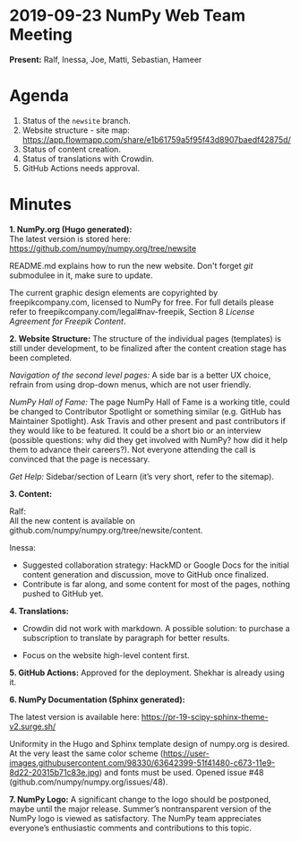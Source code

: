 # 2019-09-23 NumPy Web Team Meeting

**Present:** Ralf, Inessa, Joe, Matti, Sebastian, Hameer



# Agenda

1. Status of the `newsite` branch.
2. Website structure - site map: https://app.flowmapp.com/share/e1b61759a5f95f43d8907baedf42875d/
3. Status of content creation.
4. Status of translations with Crowdin.
5. GitHub Actions needs approval. 




# Minutes

**1. NumPy.org (Hugo generated):**
<br>The latest version is stored here: https://github.com/numpy/numpy.org/tree/newsite

README.md explains how to run the new website. Don't forget *git* submodulee in it, make sure to update.
    
The current graphic design elements are copyrighted by freepikcompany.com, licensed to NumPy for free. For full details please refer to freepikcompany.com/legal#nav-freepik, Section 8 *License Agreement for Freepik Content*.

**2. Website Structure:**
The structure of the individual pages (templates) is still under development, to be finalized after the content creation stage has been completed.

*Navigation of the second level pages:*
A side bar is a better UX choice, refrain from using drop-down menus, which are not user friendly.

*NumPy Hall of Fame:*
The page NumPy Hall of Fame is a working title, could be changed to Contributor Spotlight or something similar (e.g. GitHub has Maintainer Spotlight).
Ask Travis and other present and past contributors if they would like to be featured. It could be a short bio or an interview (possible questions: why did they get involved with NumPy? how did it help them to advance their careers?).
Not everyone attending the call is convinced that the page is necessary.

*Get Help:*
Sidebar/section of Learn (it’s very short, refer to the sitemap).


**3. Content:**

Ralf: 
<br>All the new content is available on github.com/numpy/numpy.org/tree/newsite/content. 

Inessa:
- Suggested collaboration strategy: HackMD or Google Docs for the initial content generation and discussion, move to GitHub once finalized. 
- Contribute is far along, and some content for most of the pages, nothing pushed to GitHub yet.
        
**4. Translations:**

- Crowdin did not work with markdown. A possible solution: to purchase a subscription to translate by paragraph for better results.
    
- Focus on the website high-level content first.

**5. GitHub Actions:**
    Approved for the deployment. Shekhar is already using it.  

**6. NumPy Documentation (Sphinx generated):** 

The latest version is available here: https://pr-19-scipy-sphinx-theme-v2.surge.sh/

Uniformity in the Hugo and Sphinx template design of numpy.org is desired. At the very least the same color scheme (https://user-images.githubusercontent.com/98330/63642399-51f41480-c673-11e9-8d22-20315b71c83e.jpg) and fonts must be used.
Opened issue #48 (github.com/numpy/numpy.org/issues/48).
    

**7. NumPy Logo:**
    A significant change to the logo should be postponed, maybe until the major release. Summer’s nontransparent version of the NumPy logo is viewed as satisfactory. The NumPy team appreciates everyone’s enthusiastic comments and contributions to this topic.
